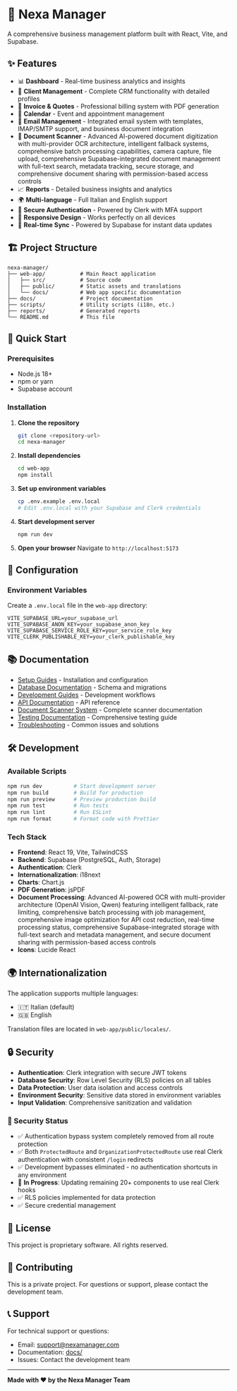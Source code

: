 # 🚀 Nexa Manager

A comprehensive business management platform built with React, Vite, and Supabase.

## ✨ Features

- 📊 **Dashboard** - Real-time business analytics and insights
- 👥 **Client Management** - Complete CRM functionality with detailed profiles
- 🧾 **Invoice & Quotes** - Professional billing system with PDF generation
- 📅 **Calendar** - Event and appointment management
- 📧 **Email Management** - Integrated email system with templates, IMAP/SMTP support, and business document integration
- 📄 **Document Scanner** - Advanced AI-powered document digitization with multi-provider OCR architecture, intelligent fallback systems, comprehensive batch processing capabilities, camera capture, file upload, comprehensive Supabase-integrated document management with full-text search, metadata tracking, secure storage, and comprehensive document sharing with permission-based access controls
- 📈 **Reports** - Detailed business insights and analytics
- 🌍 **Multi-language** - Full Italian and English support
- 🔐 **Secure Authentication** - Powered by Clerk with MFA support
- 📱 **Responsive Design** - Works perfectly on all devices
- 💾 **Real-time Sync** - Powered by Supabase for instant data updates

## 🏗️ Project Structure

```
nexa-manager/
├── web-app/           # Main React application
│   ├── src/           # Source code
│   ├── public/        # Static assets and translations
│   └── docs/          # Web app specific documentation
├── docs/              # Project documentation
├── scripts/           # Utility scripts (i18n, etc.)
├── reports/           # Generated reports
└── README.md          # This file
```

## 🚀 Quick Start

### Prerequisites
- Node.js 18+ 
- npm or yarn
- Supabase account

### Installation

1. **Clone the repository**
   ```bash
   git clone <repository-url>
   cd nexa-manager
   ```

2. **Install dependencies**
   ```bash
   cd web-app
   npm install
   ```

3. **Set up environment variables**
   ```bash
   cp .env.example .env.local
   # Edit .env.local with your Supabase and Clerk credentials
   ```

4. **Start development server**
   ```bash
   npm run dev
   ```

5. **Open your browser**
   Navigate to `http://localhost:5173`

## 🔧 Configuration

### Environment Variables
Create a `.env.local` file in the `web-app` directory:

```env
VITE_SUPABASE_URL=your_supabase_url
VITE_SUPABASE_ANON_KEY=your_supabase_anon_key
VITE_SUPABASE_SERVICE_ROLE_KEY=your_service_role_key
VITE_CLERK_PUBLISHABLE_KEY=your_clerk_publishable_key
```

## 📚 Documentation

- [Setup Guides](docs/setup/) - Installation and configuration
- [Database Documentation](docs/database/) - Schema and migrations
- [Development Guides](docs/development/) - Development workflows
- [API Documentation](docs/api/) - API reference
- [Document Scanner System](web-app/docs/SCANNER_SYSTEM.md) - Complete scanner documentation
- [Testing Documentation](web-app/docs/TESTING.md) - Comprehensive testing guide
- [Troubleshooting](docs/troubleshooting/) - Common issues and solutions

## 🛠️ Development

### Available Scripts

```bash
npm run dev          # Start development server
npm run build        # Build for production
npm run preview      # Preview production build
npm run test         # Run tests
npm run lint         # Run ESLint
npm run format       # Format code with Prettier
```

### Tech Stack

- **Frontend**: React 19, Vite, TailwindCSS
- **Backend**: Supabase (PostgreSQL, Auth, Storage)
- **Authentication**: Clerk
- **Internationalization**: i18next
- **Charts**: Chart.js
- **PDF Generation**: jsPDF
- **Document Processing**: Advanced AI-powered OCR with multi-provider architecture (OpenAI Vision, Qwen) featuring intelligent fallback, rate limiting, comprehensive batch processing with job management, comprehensive image optimization for API cost reduction, real-time processing status, comprehensive Supabase-integrated storage with full-text search and metadata management, and secure document sharing with permission-based access controls
- **Icons**: Lucide React

## 🌍 Internationalization

The application supports multiple languages:
- 🇮🇹 Italian (default)
- 🇬🇧 English

Translation files are located in `web-app/public/locales/`.

## 🔒 Security

- **Authentication**: Clerk integration with secure JWT tokens
- **Database Security**: Row Level Security (RLS) policies on all tables
- **Data Protection**: User data isolation and access controls
- **Environment Security**: Sensitive data stored in environment variables
- **Input Validation**: Comprehensive sanitization and validation

### 🚨 Security Status
- ✅ Authentication bypass system completely removed from all route protection
- ✅ Both `ProtectedRoute` and `OrganizationProtectedRoute` use real Clerk authentication with consistent `/login` redirects
- ✅ Development bypasses eliminated - no authentication shortcuts in any environment
- 🔄 **In Progress**: Updating remaining 20+ components to use real Clerk hooks
- ✅ RLS policies implemented for data protection
- ✅ Secure credential management

## 📄 License

This project is proprietary software. All rights reserved.

## 🤝 Contributing

This is a private project. For questions or support, please contact the development team.

## 📞 Support

For technical support or questions:
- Email: support@nexamanager.com
- Documentation: [docs/](docs/)
- Issues: Contact the development team

---

**Made with ❤️ by the Nexa Manager Team**
